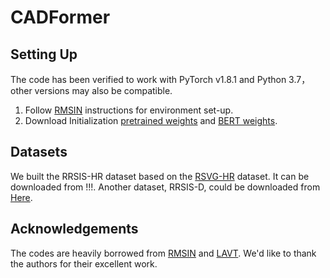 # CADFormer

## Setting Up

The code has been verified to work with PyTorch v1.8.1 and Python 3.7， other versions may also be compatible.

1. Follow [RMSIN](https://github.com/Lsan2401/RMSIN) instructions for environment set-up.
2. Download Initialization [pretrained weights](https://github.com/SwinTransformer/storage/releases/download/v1.0.0/swin_base_patch4_window12_384_22k.pth) and [BERT weights](https://huggingface.co/google-bert/bert-base-uncased).

## Datasets

We built the RRSIS-HR dataset based on the [RSVG-HR](https://github.com/LANMNG/LQVG) dataset. It can be downloaded from !!!. 
Another dataset, RRSIS-D, could be downloaded from [Here](https://drive.google.com/drive/folders/1Xqi3Am2Vgm4a5tHqiV9tfaqKNovcuK3A).

## Acknowledgements

The codes are heavily borrowed from [RMSIN](https://github.com/Lsan2401/RMSIN) and [LAVT](https://github.com/yz93/LAVT-RIS). We'd like to thank the authors for their excellent work.
